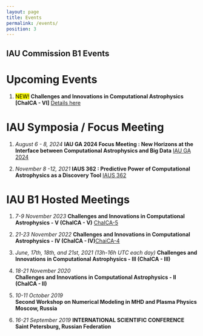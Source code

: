 ```yaml
---
layout: page
title: Events
permalink: /events/
position: 3
---
```


## IAU Commission B1 Events ##

# Upcoming Events 

1. <mark>NEW!</mark> **Challenges and Innovations in Computational Astrophysics [ChaICA - VI]** [Details here](/chaica6/)


# IAU Symposia / Focus Meeting

1. *August 6 - 8, 2024*
**IAU GA 2024 Focus Meeting : New Horizons at the Interface between Computational Astrophysics and Big Data** [IAU GA 2024](https://idia.ac.za/bdh2024/)

2. *November 8 -12, 2021*
**IAUS 362 : Predictive Power of Computational Astrophysics as a Discovery Tool** [IAUS 362](https://www.iau.org/science/meetings/past/symposia/2524/)

# IAU B1 Hosted Meetings

1. *7-9 November 2023* 
**Challenges and Innovations in Computational Astrophysics - V (ChaICA - V)** [ChaICA-5](https://dias.ie/chaica5/)

2. *21-23 November 2022* 
**Challenges and Innovations in Computational Astrophysics - IV (ChaICA - IV)**[ChaiCA-4](https://dias.ie/chaica4/)

3. *June, 17th, 18th, and 21st, 2021 (13h-16h UTC each day)* 
**Challenges and Innovations in Computational Astrophysics - III (ChaICA - III)**

4. *18-21 November 2020*  
**Challenges and Innovations in Computational Astrophysics - II (ChaICA - II)**

5. *10-11 October 2019*  
**Second Workshop on Numerical Modeling in MHD and Plasma Physics Moscow, Russia**

6. *16-21 September 2019* 
**INTERNATIONAL SCIENTIFIC CONFERENCE Saint Petersburg, Russian Federation**